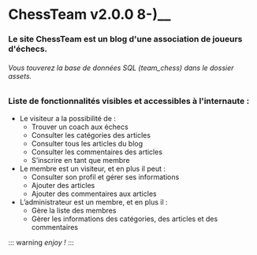 # ChessTeam v2.0.0 8-)__

### Le site ChessTeam est un blog d'une association de joueurs d'échecs. 

###### Vous touverez la base de données SQL (team_chess) dans le dossier assets.

### **Liste de fonctionnalités visibles et accessibles à l'internaute :**
   - Le visiteur a la possibilité de :
      * Trouver un coach aux échecs
      * Consulter les catégories des articles
      * Consulter tous les articles du blog
      * Consulter les commentaires des articles 
      * S’inscrire en tant que membre
   - Le membre est un visiteur, et en plus il peut :
      * Consulter son profil et gérer ses informations
      * Ajouter des articles
      * Ajouter des commentaires aux articles
   - L’administrateur est un membre, et en plus il :
      * Gère la liste des membres
      * Gèrer les informations des catégories, des articles et des commentaires

::: warning
*enjoy !*
:::

   


